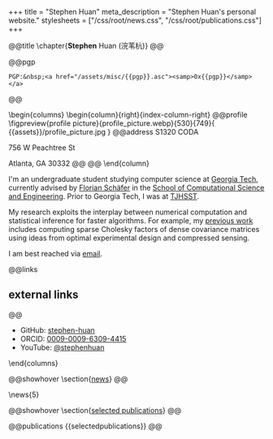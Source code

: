 +++
title = "Stephen Huan"
meta_description = "Stephen Huan's personal website."
stylesheets = ["/css/root/news.css", "/css/root/publications.css"]
+++

@@title
\chapter{**Stephen** Huan (浣苇杭)}
@@

@@pgp
~~~
PGP:&nbsp;<a href="/assets/misc/{{pgp}}.asc"><samp>0x{{pgp}}</samp></a>
~~~
@@

\begin{columns}
\begin{column}{right}{index-column-right}
@@profile
\figpreview{profile picture}{profile_picture.webp}{530}{749}{
  {{assets}}/profile_picture.jpg
}
@@address
  S1320 CODA

  756 W Peachtree St

  Atlanta, GA 30332
@@
@@
\end{column}

I'm an undergraduate student studying computer science at [Georgia
Tech](https://www.gatech.edu/), currently advised by [Florian
Schäfer](https://f-t-s.github.io/) in the [School of Computational
Science and Engineering](https://cse.gatech.edu/). Prior to Georgia
Tech, I was at [TJHSST](https://tjhsst.edu/).

My research exploits the interplay between numerical
computation and statistical inference for faster algorithms.
For example, my [previous work](/projects/) includes computing
sparse Cholesky factors of dense covariance matrices using
ideas from optimal experimental design and compressed sensing.

I am best reached via [email](mailto:shuan@gatech.edu).

@@links
## external links
@@

- GitHub: [stephen-huan](https://github.com/stephen-huan)
- ORCID: [0009-0009-6309-4415](https://orcid.org/0009-0009-6309-4415)
- YouTube: [@stephenhuan](https://www.youtube.com/@stephenhuan)

\end{columns}

@@showhover
\section{[news](/news/)}
@@

\news{5}

@@showhover
\section{[selected publications](/publications/)}
@@

@@publications
{{selectedpublications}}
@@

